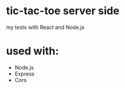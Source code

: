 # tic-tac-toe server side

my tests with React and Node.js

# used with:

- Node.js
- Express
- Cors
